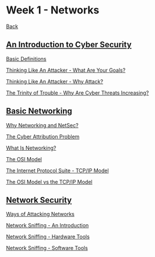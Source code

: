 # Week 1 - Networks

[Back](..#cyber-notes)

## [An Introduction to Cyber Security](./notes-00-intro.md#an-introduction-to-cyber-security)

[Basic Definitions](./notes-00-intro.md#definitions)

[Thinking Like An Attacker - What Are Your
Goals?](./notes-00-intro.md#thinking-like-an-attacker---what-are-your-goals)

[Thinking Like An Attacker - Why
Attack?](./notes-00-intro.md#thinking-like-an-attacker---why-attack)

[The Trinity of Trouble - Why Are Cyber Threats
Increasing?](./notes-00-intro.md#the-trinity-of-trouble---why-are-cyber-threats-increasing)


## [Basic Networking](./notes-01-networking.md#basic-networking)

[Why Networking and NetSec?](./notes-01-networking.md#why-networking-and-netsec)

[The Cyber Attribution Problem](./notes-01-networking.md#the-cyber-attribution-problem)

[What Is Networking?](./notes-01-networking.md#what-is-networking)

[The OSI Model](./notes-01-networking.md#the-osi-model)

[The Internet Protocol Suite - TCP/IP Model](./notes-01-networking.md#the-internet-protocol-suite---tcpip-model)

[The OSI Model vs the TCP/IP Model](./notes-01-networking.md#the-osi-model-vs-the-tcpip-model)

## [Network Security](./notes-02-netsec.md#network-security)

[Ways of Attacking Networks](./notes-02-netsec.md#ways-of-attacking-networks)

[Network Sniffing - An Introduction](./notes-02-netsec.md#network-sniffing)

[Network Sniffing - Hardware Tools](./notes-02-netsec.md#network-sniffing---hardware-tools)

[Network Sniffing - Software Tools](./notes-02-netsec.md#network-sniffing---software-tools)

